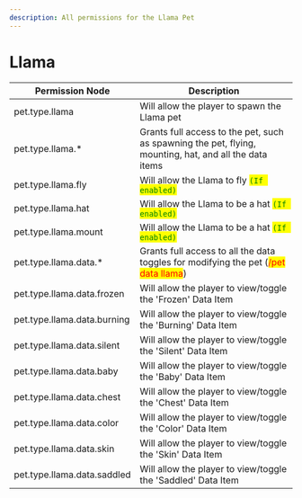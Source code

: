 ```yaml
---
description: All permissions for the Llama Pet
---
```



# Llama
| Permission Node | Description |
| - | - |
| pet.type.llama | Will allow the player to spawn the Llama pet |
| pet.type.llama.* | Grants full access to the pet, such as spawning the pet, flying, mounting, hat, and all the data items |
| pet.type.llama.fly | Will allow the Llama to fly <mark style="color:green;">`(If enabled)`</mark> |
| pet.type.llama.hat | Will allow the Llama to be a hat <mark style="color:green;">`(If enabled)`</mark> |
| pet.type.llama.mount | Will allow the Llama to be a hat <mark style="color:green;">`(If enabled)`</mark> |
| pet.type.llama.data.* | Grants full access to all the data toggles for modifying the pet (<mark style="color:red;">/pet data llama</mark>) |
| pet.type.llama.data.frozen | Will allow the player to view/toggle the 'Frozen' Data Item |
| pet.type.llama.data.burning | Will allow the player to view/toggle the 'Burning' Data Item |
| pet.type.llama.data.silent | Will allow the player to view/toggle the 'Silent' Data Item |
| pet.type.llama.data.baby | Will allow the player to view/toggle the 'Baby' Data Item |
| pet.type.llama.data.chest | Will allow the player to view/toggle the 'Chest' Data Item |
| pet.type.llama.data.color | Will allow the player to view/toggle the 'Color' Data Item |
| pet.type.llama.data.skin | Will allow the player to view/toggle the 'Skin' Data Item |
| pet.type.llama.data.saddled | Will allow the player to view/toggle the 'Saddled' Data Item |

